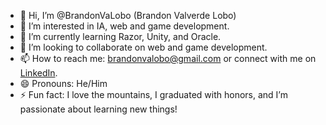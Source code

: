 - 👋 Hi, I’m @BrandonVaLobo (Brandon Valverde Lobo)
- 👀 I’m interested in IA, web and game development.
- 🌱 I’m currently learning Razor, Unity, and Oracle.
- 💞️ I’m looking to collaborate on web and game development.
- 📫 How to reach me: brandonvalobo@gmail.com or connect with me on [LinkedIn](https://www.linkedin.com/in/brandon-valverde-lobo-a0a3122a2/).  
- 😄 Pronouns: He/Him
- ⚡ Fun fact: I love the mountains, I graduated with honors, and I’m passionate about learning new things!

<!---
BrandonVaLobo/BrandonVaLobo is a ✨ special ✨ repository because its `README.md` (this file) appears on your GitHub profile.
You can click the Preview link to take a look at your changes.
--->
